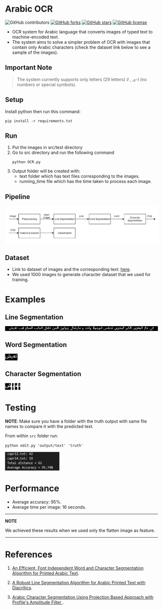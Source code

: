 # **Arabic OCR**

  ![GitHub contributors](https://img.shields.io/badge/contributions-open-green)
  [![GitHub forks](https://img.shields.io/github/forks/HusseinYoussef/Arabic-OCR)](https://github.com/HusseinYoussef/Arabic-OCR/network)
  [![GitHub stars](https://img.shields.io/github/stars/HusseinYoussef/Arabic-OCR)](https://github.com/HusseinYoussef/Arabic-OCR/stargazers)
  [![GitHub license](https://img.shields.io/github/license/HusseinYoussef/Arabic-OCR)](https://github.com/HusseinYoussef/Arabic-OCR/blob/master/LICENSE)
  
- OCR system for Arabic language that converts images of typed text to machine-encoded text.<br>
- The system aims to solve a simpler problem of OCR with images that contain only Arabic characters (check the dataset link below to see a sample of the images).

## Important Note
> The system currently supports only letters (29 letters) ا-ى , لا (no numbers or special symbols).
## Setup

Install python then run this command:

```shell
pip install -r requirements.txt
```

## Run

1. Put the images in src/test directory
2. Go to src directory and run the following command
   ```shell
   python OCR.py
   ```
3. Output folder will be created with:
   - text folder which has text files corresponding to the images.
   - running_time file which has the time taken to process each image.

## Pipeline

![Pipeline](./Figures/pipeline.PNG)

## Dataset

- Link to dataset of images and the corresponding text: [here](https://drive.google.com/open?id=1Nbp9ZXLlWV3n8yRMwj2gjs_rE6qGZU01).
- We used 1000 images to generate character dataset that we used for training.

# Examples

## Line Segmentation

![Line](./Figures/line.png)

## Word Segmentation

![Word](./Figures/word.png)

## Character Segmentation

![Word](./Figures/char4.png)
![Word](./Figures/char3.png)
![Word](./Figures/char2.png)
![Word](./Figures/char1.png)

# Testing

**NOTE**: Make sure you have a folder with the truth output with same file names to compare it with the predicted text.

From within `src` folder run:

`python edit.py 'output/text' 'truth'`

![Test](./Figures/test.png)

# Performance

- Average accuracy: 95%.
- Average time per image: 16 seconds.

---

**NOTE**

We achieved these results when we used only the flatten image as feature.

---

# References

1. [An Efficient, Font Independent Word and Character Segmentation Algorithm for Printed Arabic Text](https://www.researchgate.net/publication/335562626_An_Efficient_Font_Independent_Word_and_Character_Segmentation_Algorithm_for_Printed_Arabic_Text).

2. [A Robust Line Segmentation Algorithm for Arabic Printed Text with Diacritics](https://www.researchgate.net/publication/317876029_A_Robust_Line_Segmentation_Algorithm_for_Arabic_Printed_Text_with_Diacritics).

3. [Arabic Character Segmentation Using Projection Based Approach with Profile's Amplitude Filter
   ](https://www.researchgate.net/publication/318205989_Arabic_Character_Segmentation_Using_Projection_Based_Approach_with_Profile's_Amplitude_Filter).
